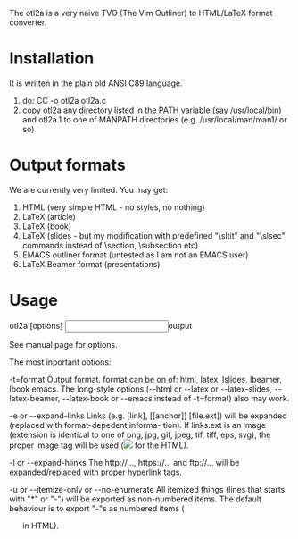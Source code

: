 The otl2a is a very naive TVO (The Vim Outliner) to HTML/LaTeX format converter.

Installation
============

It is written in the plain old ANSI C89 language.

1. do: CC -o otl2a otl2a.c
2. copy otl2a any directory listed in the  PATH variable (say
   /usr/local/bin) and otl2a.1 to one of MANPATH directories
   (e.g. /usr/local/man/man1/ or so)


Output formats
==============

We are currently very limited. You may get:

1. HTML (very simple HTML - no styles, no nothing)
2. LaTeX (article) 
3. LaTeX (book) 
4. LaTeX (slides - but my modification with predefined "\sltit" and
   "\slsec" commands instead of \section, \subsection etc)
5. EMACS outliner format (untested as I am not an EMACS user)
6. LaTeX Beamer format (presentations)


Usage
=====

otl2a [options] <input >output

See manual page for options.

The most inportant options:

-t=format
         Output  format.  format  can be on of: html, latex, lslides,
         lbeamer,  lbook  emacs.  The long-style options   (--html  or
         --latex  or  --latex-slides, --latex-beamer, --latex-book or
         --emacs instead  of -t=format) also may work.

 -e or --expand-links
         Links  (e.g. [link], [[anchor]] [file.ext]) will be expanded
         (replaced  with  format-depedent informa- tion).   If
         links.ext  is an  image (extension is identical to one of
         png, jpg, gif, jpeg, tif, tiff, eps, svg), the proper image
         tag will be used (<img src=..> for the HTML).

-l or --expand-hlinks
         The http://...,  https://...  and  ftp://...  will   be
         expanded/replaced with proper hyperlink tags.

-u or --itemize-only or --no-enumerate
         All itemized things (lines that starts with "*"  or "-")
         will  be  exported as non-numbered items. The default
         behaviour is to export  "-"s  as  numbered items (<ol> in
         HTML).

